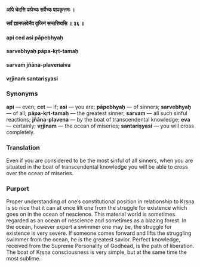 #### अपि चेदसि पापेभ्यः सर्वेभ्यः पापकृत्तमः ।
#### सर्वं ज्ञानप्लवेनैव वृजिनं सन्तरिष्यसि ॥ ३६ ॥

#### api ced asi pāpebhyaḥ
#### sarvebhyaḥ pāpa-kṛt-tamaḥ
#### sarvaṁ jñāna-plavenaiva
#### vṛjinaṁ santariṣyasi

### Synonyms

**api** — even; **cet** — if; **asi** — you are; **pāpebhyaḥ** — of sinners; **sarvebhyaḥ** — of all; **pāpa**-**kṛt**-**tamaḥ** — the greatest sinner; **sarvam** — all such sinful reactions; **jñāna**-**plavena** — by the boat of transcendental knowledge; **eva** — certainly; **vṛjinam** — the ocean of miseries; **santariṣyasi** — you will cross completely.

### Translation

Even if you are considered to be the most sinful of all sinners, when you are situated in the boat of transcendental knowledge you will be able to cross over the ocean of miseries.

### Purport

Proper understanding of one’s constitutional position in relationship to Kṛṣṇa is so nice that it can at once lift one from the struggle for existence which goes on in the ocean of nescience. This material world is sometimes regarded as an ocean of nescience and sometimes as a blazing forest. In the ocean, however expert a swimmer one may be, the struggle for existence is very severe. If someone comes forward and lifts the struggling swimmer from the ocean, he is the greatest savior. Perfect knowledge, received from the Supreme Personality of Godhead, is the path of liberation. The boat of Kṛṣṇa consciousness is very simple, but at the same time the most sublime.